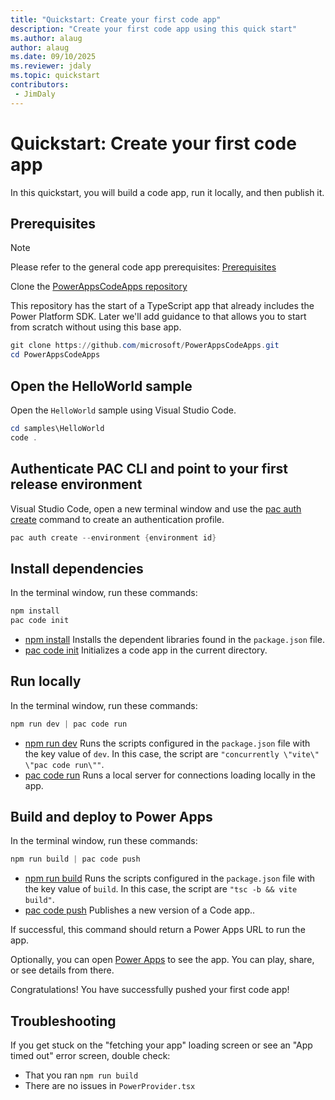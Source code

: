 ```yaml
---
title: "Quickstart: Create your first code app"
description: "Create your first code app using this quick start"
ms.author: alaug
author: alaug
ms.date: 09/10/2025
ms.reviewer: jdaly
ms.topic: quickstart
contributors:
 - JimDaly
---
```

# Quickstart: Create your first code app

In this quickstart, you will build a code app, run it locally, and then publish it.

<!-- 
TODO: 
- Explain why people are performing the instructions in this quick start.
-->

## Prerequisites

> [!NOTE]
> Please refer to the general code app prerequisites: [Prerequisites](overview.md#prerequisites)

Clone the [PowerAppsCodeApps repository](https://github.com/microsoft/PowerAppsCodeApps)

This repository has the start of a TypeScript app that already includes the Power Platform SDK. Later we'll add guidance to that allows you to start from scratch without using this base app.


```powershell
git clone https://github.com/microsoft/PowerAppsCodeApps.git
cd PowerAppsCodeApps
```

## Open the HelloWorld sample

Open the `HelloWorld` sample using Visual Studio Code.

```powershell
cd samples\HelloWorld
code .
```

<!-- 
TODO: 
- Explain the important contents of the HelloWorld folder
- Explain that this project uses [Vite](https://vite.dev/) and why this was chosen over alternatives that might be the readers preferred option. Will their preferred option work instead?
-->

## Authenticate PAC CLI and point to your first release environment

Visual Studio Code, open a new terminal window and use the [pac auth create](/power-platform/developer/cli/reference/auth#pac-auth-create) command to create an authentication profile.

```powershell
pac auth create --environment {environment id}
```

<!-- 
TODO: Explain why this is necessary
-->

## Install dependencies

In the terminal window, run these commands:

```powershell
npm install
pac code init
```

- [npm install](https://docs.npmjs.com/cli/v11/commands/npm-install) Installs the dependent libraries found in the `package.json` file.
- [pac code init](/power-platform/developer/cli/reference/code#pac-code-init) Initializes a code app in the current directory.

## Run locally

In the terminal window, run these commands:

```powershell
npm run dev | pac code run
```

- [npm run dev](https://docs.npmjs.com/cli/v9/commands/npm-run-script) Runs the scripts configured in the `package.json` file with the key value of `dev`. In this case, the script are `"concurrently \"vite\" \"pac code run\""`. <!-- QUESTION: It looks like pac code run is invoked twice. Is this intentional? -->
- [pac code run](/power-platform/developer/cli/reference/code#pac-code-run) Runs a local server for connections loading locally in the app.


<!-- 
TODO:
There is an opportunity to describe what people will see here.
I think a lot of people don't actually run these quick starts, they just skim the content to get a sense for the experience provided.
You might add a screenshot showing what people should see here. 
-->



## Build and deploy to Power Apps

In the terminal window, run these commands:

```powershell
npm run build | pac code push
```

- [npm run build](https://docs.npmjs.com/cli/v9/commands/npm-run-script) Runs the scripts configured in the `package.json` file with the key value of `build`. In this case, the script are `"tsc -b && vite build"`. 
- [pac code push](/power-platform/developer/cli/reference/code#pac-code-push) Publishes a new version of a Code app..


If successful, this command should return a Power Apps URL to run the app. 

Optionally, you can open  [Power Apps](https://make.powerapps.com/?utm_source=padocs&utm_medium=linkinadoc&utm_campaign=referralsfromdoc) to see the app. You can play, share, or see details from there. 

Congratulations! You have successfully pushed your first code app!

## Troubleshooting

If you get stuck on the "fetching your app" loading screen or see an "App timed out" error screen, double check:

- That you ran `npm run build`
- There are no issues in `PowerProvider.tsx`
